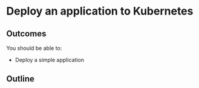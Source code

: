 # Deploy an application to Kubernetes

## Outcomes

You should be able to:

- Deploy a simple application

## Outline